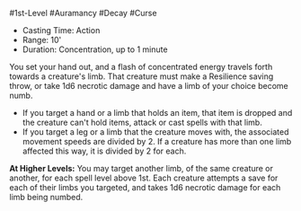 #1st-Level #Auramancy #Decay #Curse
 
- Casting Time: Action
- Range: 10'
- Duration: Concentration, up to 1 minute  

You set your hand out, and a flash of concentrated energy travels forth towards a creature's limb. That creature must make a Resilience saving throw, or take 1d6 necrotic damage and have a limb of your choice become numb.

- If you target a hand or a limb that holds an item, that item is dropped and the creature can't hold items, attack or cast spells with that limb.
- If you target a leg or a limb that the creature moves with, the associated movement speeds are divided by 2. If a creature has more than one limb affected this way, it is divided by 2 for each.
 
**At Higher Levels:** You may target another limb, of the same creature or another, for each spell level above 1st. Each creature attempts a save for each of their limbs you targeted, and takes 1d6 necrotic damage for each limb being numbed.